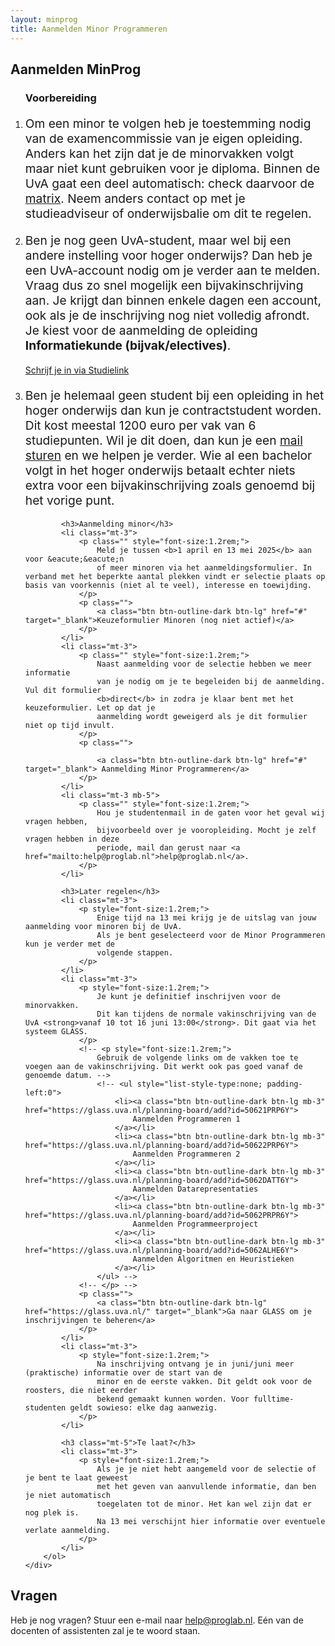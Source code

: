 ```yaml
---
layout: minprog
title: Aanmelden Minor Programmeren
---
```





<div class="rounded-lg py-5 min-vh-75 v-center text-center markered3">
    <div class="px-4">
        <h2 class="display-2 text-center mb-4 text-lisght">Aanmelden MinProg</h2>
        <ol class="w-50 mx-auto text-left">
            <h3>Voorbereiding</h3>
            <li class="mt-3">
                <p style="font-size:1.2rem;">
                    Om een minor te volgen heb je toestemming nodig van de 
                    examencommissie van je eigen opleiding. Anders kan het zijn 
                    dat je de minorvakken volgt maar niet kunt gebruiken 
                    voor je diploma. Binnen de UvA gaat een deel automatisch: check 
                    daarvoor de <a href="#">matrix</a>. Neem anders contact
                    op met je studieadviseur of onderwijsbalie om dit te regelen.
                </p>
            </li>
            <li class="mt-3">
                <p style="font-size:1.2rem;">
                    Ben je nog geen UvA-student, maar wel bij een andere instelling voor hoger
                    onderwijs? Dan heb je een UvA-account nodig om je verder aan te melden. 
                    Vraag dus zo snel mogelijk een bijvakinschrijving aan. Je krijgt dan binnen
                    enkele dagen een account, ook als je de inschrijving nog niet volledig afrondt. Je kiest voor de aanmelding de opleiding <strong>Informatiekunde (bijvak/electives)</strong>.
                </p>
                <p class="">
                    <a class="btn btn-outline-dark btn-lg" href="https://www.studielink.nl/" target="_blank">Schrijf je in via Studielink</a>
                </p>
            </li>
            <li class="mt-3">
                <p class="mb-5" style="font-size:1.2rem;">
                    Ben je helemaal geen student bij een opleiding in het hoger onderwijs dan kun je contractstudent worden. Dit kost meestal
                    1200 euro per vak van 6 studiepunten. Wil je dit doen, dan kun je een 
                    <a href="mailto:help@proglab.nl">mail sturen</a> en we helpen je verder.
                    Wie al een bachelor volgt in het hoger onderwijs betaalt echter niets
                    extra voor een bijvakinschrijving zoals genoemd bij het vorige punt.
                </p>
            </li>

            <h3>Aanmelding minor</h3>
            <li class="mt-3">
                <p class="" style="font-size:1.2rem;">
                    Meld je tussen <b>1 april en 13 mei 2025</b> aan voor &eacute;&eacute;n 
                    of meer minoren via het aanmeldingsformulier. In verband met het beperkte aantal plekken vindt er selectie plaats op basis van voorkennis (niet al te veel), interesse en toewijding.
                </p>
                <p class="">
                    <a class="btn btn-outline-dark btn-lg" href="#" target="_blank">Keuzeformulier Minoren (nog niet actief)</a>
                </p>
            </li>
            <li class="mt-3">
                <p class="" style="font-size:1.2rem;">
                    Naast aanmelding voor de selectie hebben we meer informatie
                    van je nodig om je te begeleiden bij de aanmelding. Vul dit formulier
                    <b>direct</b> in zodra je klaar bent met het keuzeformulier. Let op dat je 
                    aanmelding wordt geweigerd als je dit formulier niet op tijd invult.
                </p>
                <p class="">

                    <a class="btn btn-outline-dark btn-lg" href="#" target="_blank"> Aanmelding Minor Programmeren</a>
                </p>
            </li>
            <li class="mt-3 mb-5">
                <p class="" style="font-size:1.2rem;">
                    Hou je studentenmail in de gaten voor het geval wij vragen hebben, 
                    bijvoorbeeld over je vooropleiding. Mocht je zelf vragen hebben in deze 
                    periode, mail dan gerust naar <a href="mailto:help@proglab.nl">help@proglab.nl</a>.
                </p>
            </li>

            <h3>Later regelen</h3>
            <li class="mt-3">
                <p style="font-size:1.2rem;">
                    Enige tijd na 13 mei krijg je de uitslag van jouw aanmelding voor minoren bij de UvA.
                    Als je bent geselecteerd voor de Minor Programmeren kun je verder met de 
                    volgende stappen.
                </p>
            </li>
            <li class="mt-3">
                <p style="font-size:1.2rem;">
                    Je kunt je definitief inschrijven voor de minorvakken.
                    Dit kan tijdens de normale vakinschrijving van de UvA <strong>vanaf 10 tot 16 juni 13:00</strong>. Dit gaat via het systeem GLASS.
                </p>
                <!-- <p style="font-size:1.2rem;">
                    Gebruik de volgende links om de vakken toe te voegen aan de vakinschrijving. Dit werkt ook pas goed vanaf de genoemde datum. -->
                    <!-- <ul style="list-style-type:none; padding-left:0">
                        <li><a class="btn btn-outline-dark btn-lg mb-3" href="https://glass.uva.nl/planning-board/add?id=50621PRP6Y">
                            Aanmelden Programmeren 1
                        </a></li>
                        <li><a class="btn btn-outline-dark btn-lg mb-3" href="https://glass.uva.nl/planning-board/add?id=50622PRP6Y">
                            Aanmelden Programmeren 2
                        </a></li>
                        <li><a class="btn btn-outline-dark btn-lg mb-3" href="https://glass.uva.nl/planning-board/add?id=5062DATT6Y">
                            Aanmelden Datarepresentaties
                        </a></li>
                        <li><a class="btn btn-outline-dark btn-lg mb-3" href="https://glass.uva.nl/planning-board/add?id=5062PRPR6Y">
                            Aanmelden Programmeerproject
                        </a></li>
                        <li><a class="btn btn-outline-dark btn-lg mb-3" href="https://glass.uva.nl/planning-board/add?id=5062ALHE6Y">
                            Aanmelden Algoritmen en Heuristieken
                        </a></li>
                    </ul> -->
                <!-- </p> -->
                <p class="">
                    <a class="btn btn-outline-dark btn-lg" href="https://glass.uva.nl/" target="_blank">Ga naar GLASS om je inschrijvingen te beheren</a>
                </p>
            </li>
            <li class="mt-3">
                <p style="font-size:1.2rem;">
                    Na inschrijving ontvang je in juni/juni meer (praktische) informatie over de start van de
                    minor en de eerste vakken. Dit geldt ook voor de roosters, die niet eerder
                    bekend gemaakt kunnen worden. Voor fulltime-studenten geldt sowieso: elke dag aanwezig.
                </p>
            </li>
            
            <h3 class="mt-5">Te laat?</h3>
            <li class="mt-3">
                <p style="font-size:1.2rem;">
                    Als je je niet hebt aangemeld voor de selectie of je bent te laat geweest
                    met het geven van aanvullende informatie, dan ben je niet automatisch
                    toegelaten tot de minor. Het kan wel zijn dat er nog plek is. 
                    Na 13 mei verschijnt hier informatie over eventuele verlate aanmelding.
                </p>
            </li>
        </ol>
    </div>
</div>


<div class="panel-bg panel-padded panel-content-50">
    <h2 class="display-4">Vragen</h2>
    <p class="display-6">
        Heb je nog vragen? Stuur een e-mail naar <a href="mailto:help@proglab.nl">help@proglab.nl</a>. E&eacute;n van de docenten of assistenten zal je te woord staan.
    </p>
</div>

